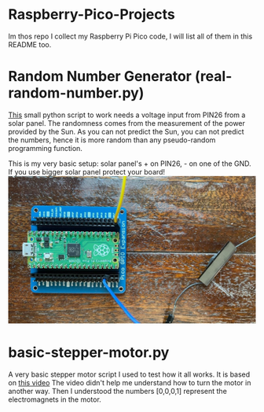 # Raspberry-Pico-Projects
Im thos repo I collect my Raspberry Pi Pico code, I will list all of them in this README too.

# Random Number Generator (real-random-number.py)
[This](https://github.com/akosnikhazy/Raspberry-Pico-Projects/blob/main/real-random-number.py) small python script to work needs a voltage input from PIN26 from a solar panel. The randomness comes from the measurement of the power provided by the Sun. As you can not predict the Sun, you can not predict the numbers, hence it is more random than any pseudo-random programming function.

This is my very basic setup: solar panel's + on PIN26, - on one of the GND. If you use bigger solar panel protect your board!
![Raspberry Pico with solar panel](https://raw.githubusercontent.com/akosnikhazy/Raspberry-Pico-Projects/main/random-number-generator.JPG)

# basic-stepper-motor.py
A very basic stepper motor script I used to test how it all works. It is based on [this video](https://www.youtube.com/watch?v=gyqOETtpINg)
The video didn't help me understand how to turn the motor in another way. Then I understood the numbers [0,0,0,1] represent the electromagnets in the motor.
